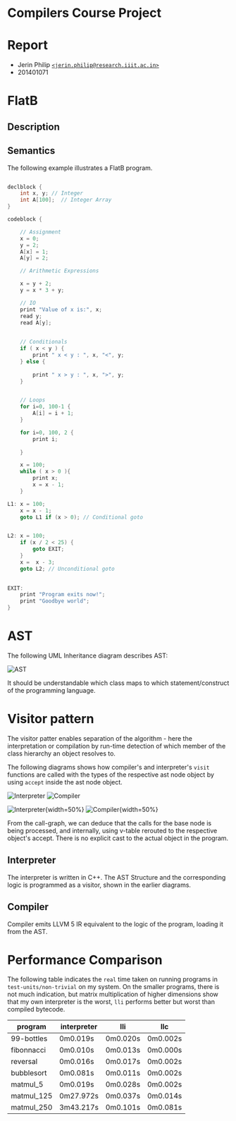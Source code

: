 Compilers Course Project
===

# Report

* Jerin Philip [`<jerin.philip@research.iiit.ac.in>`](mailto:jerin.philip@research.iiit.ac.in)
* 201401071

# FlatB

## Description

## Semantics

The following example illustrates a FlatB program.

```cpp

declblock {
    int x, y; // Integer 
    int A[100];  // Integer Array 
}

codeblock {

    // Assignment 
    x = 0;
    y = 2;
    A[x] = 1;
    A[y] = 2;

    // Arithmetic Expressions

    x = y + 2;
    y = x * 3 + y;

    // IO 
    print "Value of x is:", x;
    read y;
    read A[y];

    
    // Conditionals 
    if ( x < y ) {
        print " x < y : ", x, "<", y;
    } else {
        
        print " x > y : ", x, ">", y;
    }


    // Loops 
    for i=0, 100-1 {
        A[i] = i + 1;
    }

    for i=0, 100, 2 {
        print i;
        
    }

    x = 100; 
    while ( x > 0 ){
        print x;
        x = x - 1;
    }

L1: x = 100;
    x = x - 1;
    goto L1 if (x > 0); // Conditional goto 


L2: x = 100;
    if (x / 2 < 25) {
        goto EXIT;  
    }
    x =  x - 3;
    goto L2; // Unconditional goto
    

EXIT: 
    print "Program exits now!";
    print "Goodbye world";
}

```


# AST 

The following UML Inheritance diagram describes AST: 

![AST](images/ast.png)

It should be understandable which class maps to which statement/construct of the programming language.


# Visitor pattern

The visitor patter enables separation of the algorithm - here the interpretation or compilation by run-time detection of which member of the class hierarchy an object resolves to.

The following diagrams shows how compiler's and interpreter's `visit` functions are called with the types of the respective ast node object by using `accept` inside the ast node object.

![Interpreter](images/1visit-n-accept-interpreter.png)
![Compiler](images/1visit-n-accept-compiler.png)

![Interpreter](images/interpreter-call-graph.png){width=50%}
![Compiler](images/compiler-call-graph.png){width=50%}

From the call-graph, we can deduce that the calls for the base node is being processed, and internally, using v-table rerouted to the respective object's accept. There is no explicit cast to the actual object in the program.

## Interpreter

The interpreter is written in C++. The AST Structure and the corresponding logic is programmed as a visitor, shown in the earlier diagrams.


## Compiler

Compiler emits LLVM 5 IR equivalent to the logic of the program, loading it from the AST.


# Performance Comparison

The following table indicates the `real` time taken on running programs in `test-units/non-trivial` on my system. On the smaller programs, there is not much indication, but matrix multiplication of higher dimensions show that my own interpreter is the worst, `lli` performs better but worst than compiled bytecode.

| program      | interpreter | lli    | llc    |
| --         | ---       | ---      | ---      |
| 99-bottles | 0m0.019s  | 0m0.020s | 0m0.002s |
| fibonnacci | 0m0.010s  | 0m0.013s | 0m0.000s |
| reversal   | 0m0.016s  | 0m0.017s | 0m0.002s |
| bubblesort | 0m0.081s  | 0m0.011s | 0m0.002s |
| matmul_5   | 0m0.019s  | 0m0.028s | 0m0.002s |
| matmul_125 | 0m27.972s | 0m0.037s | 0m0.014s |
| matmul_250 | 3m43.217s | 0m0.101s | 0m0.081s |

